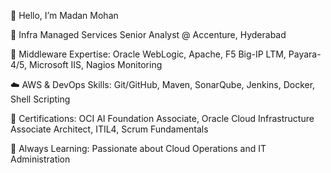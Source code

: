 👋 Hello, I’m Madan Mohan

🚀 Infra Managed Services Senior Analyst @ Accenture, Hyderabad

🔧 Middleware Expertise: Oracle WebLogic, Apache, F5 Big-IP LTM, Payara-4/5, Microsoft IIS, Nagios Monitoring

☁️ AWS & DevOps Skills: Git/GitHub, Maven, SonarQube, Jenkins, Docker, Shell Scripting

📜 Certifications: OCI AI Foundation Associate, Oracle Cloud Infrastructure Associate Architect, ITIL4, Scrum Fundamentals

🌱 Always Learning: Passionate about Cloud Operations and IT Administration
